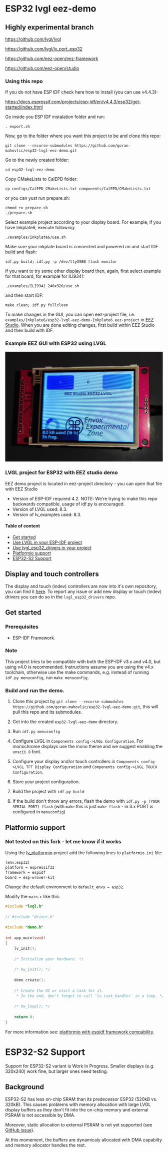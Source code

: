 # ESP32 lvgl eez-demo

## Highly experimental branch

https://github.com/lvgl/lvgl

https://github.com/lvgl/lv_port_esp32

https://github.com/eez-open/eez-framework

https://github.com/eez-open/studio

### Using this repo

If you do not have ESP IDF check here how to install (you can use v4.4.3):

https://docs.espressif.com/projects/esp-idf/en/v4.4.3/esp32/get-started/index.html

Go inside you ESP IDF instalation folder and run:

```
. export.sh
```

Now, go to the folder where you want this project to be and clone this repo:

```
git clone --recurse-submodules https://github.com/goran-mahovlic/esp32-lvgl-eez-demo.git
```

Go to the newly created folder:

```
cd esp32-lvgl-eez-demo
```

Copy CMakeLists to CalEPD folder:

```
cp configs/CalEPD_CMakeLists.txt components/CalEPD/CMakeLists.txt 
```

or you can yust run prepare.sh:

```
chmod +x prepare.sh
./prepare.sh
```

Select example project according to your display board. For example, if you have Inkplate6, execute following:

```
./examples/Inkplate6/use.sh
```

Make sure your inkplate board is connected and powered on and start IDF build and flash:

```
idf.py build; idf.py -p /dev/ttyUSB0 flash monitor
```

If you want to try some other display board then, again, first select example for that board, for example for ILI9341:

```
./examples/ILI9341_240x320/use.sh
```

and then start IDF:

```
make clean; idf.py fullclean
```

To make changes in the GUI, you can open eez-project file, i.e. `examples/Inkplate6/esp32-lvgl-eez-demo-Inkplate6.eez-project` in [EEZ Studio](https://github.com/eez-open/studio). When you are done editing changes, first build within EEZ Studio and then build with IDF.

### Example EEZ GUI with ESP32 using LVGL

![Example EEZ GUI with ESP32 using LVGL](images/eez_lvgl.jpg)

### LVGL project for ESP32 with EEZ studio demo

EEZ demo project is located in eez-project directory - you can open that file with EEZ Studio

- Version of ESP-IDF required 4.2. NOTE: We're trying to make this repo backwards compatible, usage of idf.py is encouraged.
- Version of LVGL used: 8.3.
- Version of lv_examples used: 8.3.

#### Table of content
- [Get started](#get-started)
- [Use LVGL in your ESP-IDF project](#use-lvgl-in-your-esp-idf-project)
- [Use lvgl_esp32_drivers in your project](#use-lvgl_esp32_drivers-in-your-project)
- [Platformio support](#platformio-support)
- [ESP32-S2 Support](#esp32-s2-support)

## Display and touch controllers

The display and touch (indev) controllers are now into it's own repository, you can find it [here](https://github.com/lvgl/lvgl_esp32_drivers).
To report any issue or add new display or touch (indev) drivers you can do so in the `lvgl_esp32_drivers` repo.

## Get started

### Prerequisites

- ESP-IDF Framework.

### Note

This project tries to be compatible with both the ESP-IDF v3.x and v4.0, but using v4.0 is recommended.
Instructions assume you are using the v4.x toolchain, otherwise use the make commands, e.g. instead of running `idf.py menuconfig`, run `make menuconfig`.

### Build and run the demo.

1. Clone this project by `git clone --recurse-submodules https://github.com/goran-mahovlic/esp32-lvgl-eez-demo.git`, this will pull this repo and its submodules.

2. Get into the created `esp32-lvgl-eez-demo` directory.

3. Run `idf.py menuconfig`

4. Configure LVGL in `Components config->LVGL Configuration`. For monochrome displays use the mono theme and we suggest enabling the `unscii 8` font.

5. Configure your display and/or touch controllers in `Components config->LVGL TFT Display Configuration` and `Components config->LVGL TOUCH Configuration`.

6. Store your project configuration.

7. Build the project with `idf.py build`

8. If the build don't throw any errors, flash the demo with `idf.py -p (YOUR SERIAL PORT) flash` (with `make` this is just `make flash` - in 3.x PORT is configured in `menuconfig`)

## Platformio support

### Not tested on this fork - let me know if it works

Using the [lv_platformio](https://github.com/lvgl/lv_platformio) project add the following lines to `platformio.ini` file:

```
[env:esp32]
platform = espressif32
framework = espidf
board = esp-wrover-kit
```

Change the default environment to `default_envs = esp32`.

Modify the `main.c` like this:

```c
#include "lvgl.h"

// #include "driver.h"

#include "demo.h"

int app_main(void)
{
    lv_init();

    /* Initialize your hardware. */
    
    /* hw_init(); */

    demo_create();

    /* Create the UI or start a task for it.
     * In the end, don't forget to call `lv_task_handler` in a loop. */

    /* hw_loop(); */

    return 0;
}
```

For more information see: [platformio with espidf framework compability](https://github.com/lvgl/lv_port_esp32/issues/168).

# ESP32-S2 Support

Support for ESP32-S2 variant is Work In Progress.
Smaller displays (e.g. 320x240) work fine, but larger ones need testing.

## Background

ESP32-S2 has less on-chip SRAM than its predecessor ESP32 (520kB vs. 320kB).
This causes problems with memory allocation with large LVGL display buffers as they don't fit into the on-chip memory
and external PSRAM is not accessible by DMA.

Moreover, static allocation to external PSRAM is not yet supported
(see [GitHub issue](https://github.com/espressif/esp-idf/issues/6162)).

At this momement, the buffers are dynamicaly allocated with DMA capabilty and memory allocator handles the rest.
